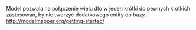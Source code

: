 Model pozwala na połączenie wielu dto w jeden krótki do pewnych krótkich zastosowań, by nie tworzyć dodatkowego entity do bazy.
http://modelmapper.org/getting-started/